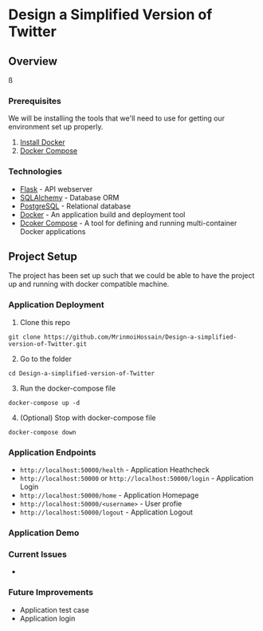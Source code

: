 # Design a Simplified Version of Twitter

## Overview
ß
### Prerequisites
We will be installing the tools that we'll need to use for getting our environment set up properly.
1. [Install Docker](https://docs.docker.com/get-docker/)
2. [Docker Compose](https://docs.docker.com/compose/install/)

### Technologies
* [Flask](https://flask.palletsprojects.com/en/1.1.x/) - API webserver
* [SQLAlchemy](https://www.sqlalchemy.org/) - Database ORM
* [PostgreSQL](https://www.postgresql.org/) - Relational database
* [Docker](https://www.docker.com/) - An application build and deployment tool
* [Dcoker Compose](https://docs.docker.com/compose/) - A tool for defining and running multi-container Docker applications

## Project Setup
The project has been set up such that we could be able to have the project up and running with docker compatible machine.


### Application Deployment 
1. Clone this repo
```
git clone https://github.com/MrinmoiHossain/Design-a-simplified-version-of-Twitter.git
```
2. Go to the folder
```
cd Design-a-simplified-version-of-Twitter
```
3. Run the docker-compose file
```
docker-compose up -d
```
4. (Optional) Stop with docker-compose file
```
docker-compose down
```

### Application Endpoints
- ```http://localhost:50000/health``` - Application Heathcheck
- ```http://localhost:50000``` or ```http://localhost:50000/login``` - Application Login
- ```http://localhost:50000/home``` - Application Homepage
- ```http://localhost:50000/<username>``` - User profie
- ```http://localhost:50000/logout``` - Application Logout


### Application Demo

### Current Issues
- 

### Future Improvements
- Application test case
- Application login